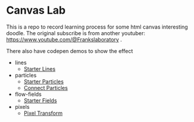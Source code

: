 # Canvas Lab
This is a repo to record learning process for some html canvas interesting doodle.
The original subscribe is from another youtuber: https://www.youtube.com/@Frankslaboratory .


There also have codepen demos to show the effect

- lines 
	- [Starter Lines](https://codepen.io/likunlin/pen/WNYYmBb)
- particles 
	- [Starter Particles](https://codepen.io/likunlin/pen/JjegrRR)
    - [Connect Particles](https://codepen.io/likunlin/pen/QWzjgNm)
- flow-fields
	- [Starter Fields](https://codepen.io/likunlin/pen/YzBXGpz)
- pixels
 	- [Pixel Transform](https://codepen.io/likunlin/pen/KKJpgaZ)  
